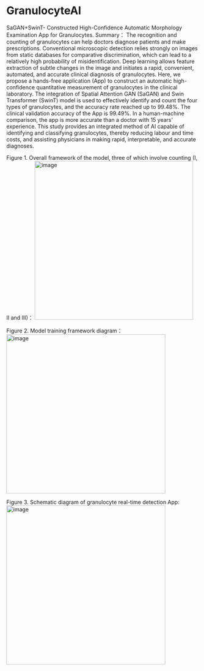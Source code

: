 # GranulocyteAI
SaGAN+SwinT- Constructed High-Confidence Automatic Morphology Examination App for Granulocytes.
Summary：
The recognition and counting of granulocytes can help doctors diagnose patients and make prescriptions. Conventional microscopic detection relies strongly on images from static databases for comparative discrimination, which can lead to a relatively high probability of misidentification. Deep learning allows feature extraction of subtle changes in the image and initiates a rapid, convenient, automated, and accurate clinical diagnosis of granulocytes. Here, we propose a hands-free application (App) to construct an automatic high-confidence quantitative measurement of granulocytes in the clinical laboratory. The integration of Spatial Attention GAN (SaGAN) and Swin Transformer (SwinT) model is used to effectively identify and count the four types of granulocytes, and the accuracy rate reached up to 99.48%. The clinical validation accuracy of the App is 99.49%. In a human-machine comparison, the app is more accurate than a doctor with 15 years' experience. This study provides an integrated method of AI capable of identifying and classifying granulocytes, thereby reducing labour and time costs, and assisting physicians in making rapid, interpretable, and accurate diagnoses. 

Figure 1. Overall framework of the model, three of which involve counting (I, II and III)：
<img width="415" alt="image" src="https://user-images.githubusercontent.com/78481822/224525978-ff9b4e17-68bf-475a-b2be-cd923d806735.png">

Figure 2. Model training framework diagram：
<img width="416" alt="image" src="https://user-images.githubusercontent.com/78481822/224526054-63f15209-c221-48a1-bc62-717e351120e5.png">

Figure 3. Schematic diagram of granulocyte real-time detection App:
<img width="416" alt="image" src="https://user-images.githubusercontent.com/78481822/224526015-e41b544a-5f6a-42d4-b6e8-f33c9f295522.png">
